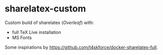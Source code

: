 # sharelatex-custom

Custom build of sharelatex (*Overleaf*) with:
- full TeX Live installation
- MS Fonts

Some inspirations by https://github.com/t4skforce/docker-sharelatex-full.